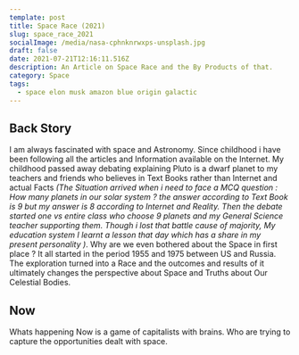 ```yaml
---
template: post
title: Space Race (2021)
slug: space_race_2021
socialImage: /media/nasa-cphnknrwxps-unsplash.jpg
draft: false
date: 2021-07-21T12:16:11.516Z
description: An Article on Space Race and the By Products of that.
category: Space
tags:
  - space elon musk amazon blue origin galactic
---
```

## Back Story

I am always fascinated with space and Astronomy. Since childhood i have been following all the articles and Information available on the Internet. My childhood passed away debating explaining Pluto is a dwarf planet to my teachers and friends who believes in Text Books rather than Internet and actual Facts *(The Situation arrived when i need to face a MCQ question : How many planets in our solar system ?  the answer according to Text Book is 9 but my answer is 8 according to Internet and Reality. Then the debate started one vs entire class who choose 9 planets and my General Science teacher supporting them. Though i lost that battle cause of majority, My education system I learnt a lesson that day which has a share in my present personality )*. Why are we even bothered about the Space in first place ? It all started in the period 1955 and 1975 between US and Russia.  The exploration turned into a Race and the outcomes and results of it ultimately changes the perspective about Space and Truths about Our Celestial Bodies.

## Now

Whats happening Now is a game of capitalists with brains. Who are trying to capture the opportunities dealt with space.